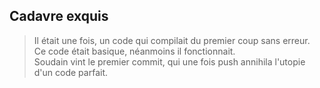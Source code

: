 ## Cadavre exquis

> Il était une fois, un code qui compilait du premier coup sans erreur.  
> Ce code était basique, néanmoins il fonctionnait.  
> Soudain vint le premier commit, qui une fois push annihila l'utopie d'un code parfait.

